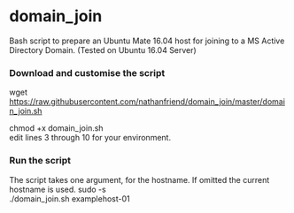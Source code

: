 # domain_join #
Bash script to prepare an Ubuntu Mate 16.04 host for joining to a MS Active Directory Domain. (Tested on Ubuntu 16.04 Server)

### Download and customise the script ###
wget https://raw.githubusercontent.com/nathanfriend/domain_join/master/domain_join.sh

chmod +x domain_join.sh  
edit lines 3 through 10 for your environment.

### Run the script ###
The script takes one argument, for the hostname.  If omitted the current hostname is used.
sudo -s  
./domain_join.sh examplehost-01
